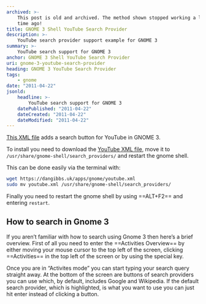 ```yaml
---
archived: >-
    This post is old and archived. The method shown stopped working a long 
    time ago!
title: GNOME 3 Shell YouTube Search Provider
description: >-
    YouTube search provider support example for GNOME 3
summary: >-
    YouTube search support for GNOME 3
anchor: GNOME 3 Shell YouTube Search Provider 
uri: gnome-3-youtube-search-provider
heading: GNOME 3 YouTube Search Provider
tags:
    - gnome
date: "2011-04-22"
jsonld:
    headline: >-
        YouTube search support for GNOME 3
    datePublished: "2011-04-22"
    dateCreated: "2011-04-22"
    dateModified: "2011-04-22"
---
```


[This XML file](/apps/gnome/youtube.xml) adds a search button for YouTube in 
GNOME 3.

To install you need to download the 
[YouTube XML file](/apps/gnome/youtube.xml), move it to 
`/usr/share/gnome-shell/search_providers/` and restart the gnome shell.

This can be done easily via the terminal with:

```bash
wget https://dangibbs.uk/apps/gnome/youtube.xml
sudo mv youtube.xml /usr/share/gnome-shell/search_providers/
```

Finally you need to restart the gnome shell by using ==ALT+F2== and entering 
`restart`.

## How to search in Gnome 3

If you aren’t familiar with how to search using Gnome 3 then here’s a 
brief overview. First of all you need to enter the ==Activities Overview== by 
either moving your mouse cursor to the top left of the screen, clicking 
==Activities== in the top left of the screen or by using the special key.

Once you are in “Activites mode” you can start typing your search query 
straight away. At the bottom of the screen are buttons of search providers 
you can use which, by default, includes Google and Wikipedia. If the default 
search provider, which is highlighted, is what you want to use you can just 
hit enter instead of clicking a button.
